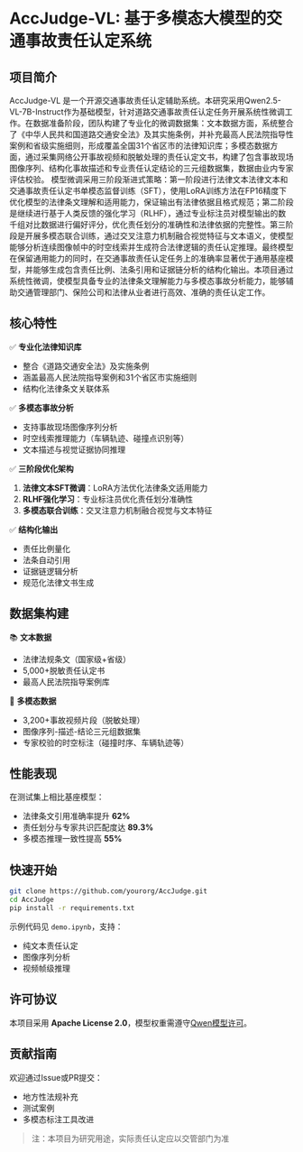 # AccJudge-VL: 基于多模态大模型的交通事故责任认定系统  

## 项目简介  

AccJudge-VL 是一个开源交通事故责任认定辅助系统。本研究采用Qwen2.5-VL-7B-Instruct作为基础模型，针对道路交通事故责任认定任务开展系统性微调工作。在数据准备阶段，团队构建了专业化的微调数据集：文本数据方面，系统整合了《中华人民共和国道路交通安全法》及其实施条例，并补充最高人民法院指导性案例和省级实施细则，形成覆盖全国31个省区市的法律知识库；多模态数据方面，通过采集网络公开事故视频和脱敏处理的责任认定文书，构建了包含事故现场图像序列、结构化事故描述和专业责任认定结论的三元组数据集，数据由业内专家评估校验。
模型微调采用三阶段渐进式策略：第一阶段进行法律文本法律文本和交通事故责任认定书单模态监督训练（SFT），使用LoRA训练方法在FP16精度下优化模型的法律条文理解和适用能力，保证输出有法律依据且格式规范；第二阶段是继续进行基于人类反馈的强化学习（RLHF），通过专业标注员对模型输出的数千组对比数据进行偏好评分，优化责任划分的准确性和法律依据的完整性。第三阶段是开展多模态联合训练，通过交叉注意力机制融合视觉特征与文本语义，使模型能够分析连续图像帧中的时空线索并生成符合法律逻辑的责任认定推理。最终模型在保留通用能力的同时，在交通事故责任认定任务上的准确率显著优于通用基座模型，并能够生成包含责任比例、法条引用和证据链分析的结构化输出。本项目通过系统性微调，使模型具备专业的法律条文理解能力与多模态事故分析能力，能够辅助交通管理部门、保险公司和法律从业者进行高效、准确的责任认定工作。

## 核心特性  

✅ **专业化法律知识库**  
- 整合《道路交通安全法》及实施条例  
- 涵盖最高人民法院指导案例和31个省区市实施细则  
- 结构化法律条文关联体系  

✅ **多模态事故分析**  
- 支持事故现场图像序列分析  
- 时空线索推理能力（车辆轨迹、碰撞点识别等）  
- 文本描述与视觉证据协同推理  

✅ **三阶段优化架构**  
1. **法律文本SFT微调**：LoRA方法优化法律条文适用能力  
2. **RLHF强化学习**：专业标注员优化责任划分准确性  
3. **多模态联合训练**：交叉注意力机制融合视觉与文本特征  

✅ **结构化输出**  
- 责任比例量化  
- 法条自动引用  
- 证据链逻辑分析  
- 规范化法律文书生成  

## 数据集构建  

📚 **文本数据**  
- 法律法规条文（国家级+省级）  
- 5,000+脱敏责任认定书  
- 最高人民法院指导案例库  

🎥 **多模态数据**  
- 3,200+事故视频片段（脱敏处理）  
- 图像序列-描述-结论三元组数据集  
- 专家校验的时空标注（碰撞时序、车辆轨迹等）  

## 性能表现  

在测试集上相比基座模型：  
- 法律条文引用准确率提升 **62%**  
- 责任划分与专家共识匹配度达 **89.3%**  
- 多模态推理一致性提高 **55%**  

## 快速开始  

```bash
git clone https://github.com/yourorg/AccJudge.git
cd AccJudge
pip install -r requirements.txt
```

示例代码见 `demo.ipynb`，支持：  
- 纯文本责任认定  
- 图像序列分析  
- 视频帧级推理  


## 许可协议  

本项目采用 **Apache License 2.0**，模型权重需遵守[Qwen模型许可](https://github.com/QwenLM/Qwen2)。  

## 贡献指南  

欢迎通过Issue或PR提交：  
- 地方性法规补充  
- 测试案例  
- 多模态标注工具改进  

> 注：本项目为研究用途，实际责任认定应以交管部门为准
